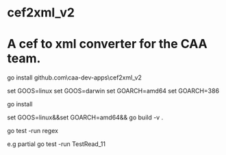 # cef2xml_v2

# A cef to xml converter for the CAA team.

go install github.com\caa-dev-apps\cef2xml_v2

set GOOS=linux 
set GOOS=darwin
set GOARCH=amd64
set GOARCH=386 

go install 



set GOOS=linux&&set GOARCH=amd64&& go build -v .





go test -run regex

e.g partial
    go test -run TestRead_11

